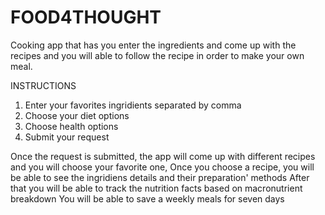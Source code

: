# FOOD4THOUGHT

Cooking app that has you enter the ingredients and come up with the recipes and you will able to follow the recipe in order to make your own meal.

INSTRUCTIONS

1) Enter your favorites ingridients separated by comma
2) Choose your diet options
3) Choose health options
4) Submit your request

Once the request is submitted, the app will come up with different recipes and you will choose your favorite one,
Once you choose a recipe, you will be able to see the ingridiens details and their preparation' methods 
After that you will be able to track the nutrition facts based on macronutrient breakdown
You will be able to save a weekly meals for seven days




